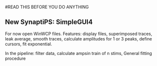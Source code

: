 #READ THIS BEFORE YOU DO ANYTHING

## New SynaptiPS: SimpleGUI4

For now open WinWCP files.
Features: display files, superimposed traces, leak average, smooth traces, calculate amplitudes for 1 or 3 peaks, define cursors, fit exponential.

In the pipeline: filter data, calculate ampsin train of n stims, General fitting procedure




